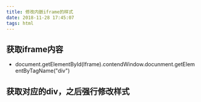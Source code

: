 ```yaml
---
title: 修改内嵌iframe的样式
date: 2018-11-28 17:45:07
tags: html
---
```


## 获取iframe内容
- document.getElementById(Iframe).contendWindow.docunment.getElementByTagName("div")

## 获取对应的div，之后强行修改样式